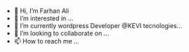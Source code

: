 - 👋 Hi, I’m Farhan Ali
- 👀 I’m interested in ...
- 🌱 I’m currently wordpress Developer @KEVI tecnologies...
- 💞️ I’m looking to collaborate on ...
- 📫 How to reach me ...

<!---
farhanalee/farhanalee is a ✨ special ✨ repository because its `README.md` (this file) appears on your GitHub profile.
You can click the Preview link to take a look at your changes.
--->
